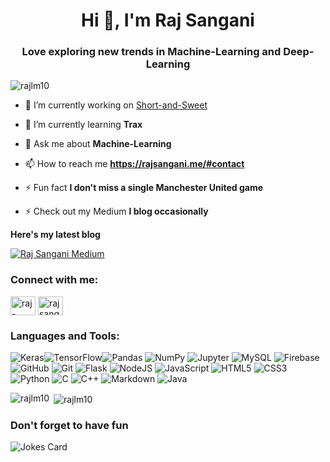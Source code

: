 <h1 align="center">Hi 👋, I'm Raj Sangani</h1>
<h3 align="center">Love exploring new trends in Machine-Learning and Deep-Learning</h3>



<p align="left"> <img src="https://komarev.com/ghpvc/?username=rajlm10&label=Profile%20views&color=0e75b6&style=flat" alt="rajlm10" /> </p>

- 🔭 I’m currently working on [Short-and-Sweet](https://github.com/rajlm10/Short-and-Sweet)

- 🌱 I’m currently learning **Trax**

- 💬 Ask me about **Machine-Learning**

- 📫 How to reach me **https://rajsangani.me/#contact**

- ⚡ Fun fact **I don't miss a single Manchester United game**

- ⚡ Check out my Medium **I blog occasionally**

**Here's my latest blog**

[![Raj Sangani Medium](https://github-readme-medium.vercel.app/?username=rajbsangani)](https://rajbsangani.medium.com/)



<h3 align="left">Connect with me:</h3>
<p align="left">
<a href="https://www.linkedin.com/in/raj-sangani-85305a196/ " target="blank"><img align="center" src="https://cdn.jsdelivr.net/npm/simple-icons@3.0.1/icons/linkedin.svg" alt="raj-sangani" height="30" width="40" /></a>
<a href="https://instagram.com/rajsang10" target="blank"><img align="center" src="https://cdn.jsdelivr.net/npm/simple-icons@3.0.1/icons/instagram.svg" alt="rajsang10" height="30" width="40" /></a>
</p>

<h3 align="left">Languages and Tools:</h3>
<p align="left"> <img alt="Keras" src="https://img.shields.io/badge/Keras-%23D00000.svg?&style=for-the-badge&logo=Keras&logoColor=white"/><img alt="TensorFlow" src="https://img.shields.io/badge/TensorFlow-%23FF6F00.svg?&style=for-the-badge&logo=TensorFlow&logoColor=white" /><img alt="Pandas" src="https://img.shields.io/badge/pandas-%23150458.svg?&style=for-the-badge&logo=pandas&logoColor=white" />	<img alt="NumPy" src="https://img.shields.io/badge/numpy-%23013243.svg?&style=for-the-badge&logo=numpy&logoColor=white" />
<img alt="Jupyter" src="https://img.shields.io/badge/Jupyter-%23F37626.svg?&style=for-the-badge&logo=Jupyter&logoColor=white" />
<img alt="MySQL" src="https://img.shields.io/badge/mysql-%2300f.svg?&style=for-the-badge&logo=mysql&logoColor=white"/>
 <img alt="Firebase" src="https://img.shields.io/badge/firebase-%23039BE5.svg?&style=for-the-badge&logo=firebase"/>
  <img alt="GitHub" src="https://img.shields.io/badge/github-%23121011.svg?&style=for-the-badge&logo=github&logoColor=white"/>
  <img alt="Git" src="https://img.shields.io/badge/git-%23F05033.svg?&style=for-the-badge&logo=git&logoColor=white"/>
  <img alt="Flask" src="https://img.shields.io/badge/flask-%23000.svg?&style=for-the-badge&logo=flask&logoColor=white"/>
  <img alt="NodeJS" src="https://img.shields.io/badge/node.js-%2343853D.svg?&style=for-the-badge&logo=node.js&logoColor=white"/>
  <img alt="JavaScript" src="https://img.shields.io/badge/javascript-%23323330.svg?&style=for-the-badge&logo=javascript&logoColor=%23F7DF1E"/>
  <img alt="HTML5" src="https://img.shields.io/badge/html5-%23E34F26.svg?&style=for-the-badge&logo=html5&logoColor=white"/>
<img alt="CSS3" src="https://img.shields.io/badge/css3-%231572B6.svg?&style=for-the-badge&logo=css3&logoColor=white"/>
<img alt="Python" src="https://img.shields.io/badge/python-%2314354C.svg?&style=for-the-badge&logo=python&logoColor=white"/>
<img alt="C" src="https://img.shields.io/badge/c-%2300599C.svg?&style=for-the-badge&logo=c&logoColor=white"/>
<img alt="C++" src="https://img.shields.io/badge/c++-%2300599C.svg?&style=for-the-badge&logo=c%2B%2B&ogoColor=white"/>
 <img alt="Markdown" src="https://img.shields.io/badge/markdown-%23000000.svg?&style=for-the-badge&logo=markdown&logoColor=white"/>
 <img alt="Java" src="https://img.shields.io/badge/java-%23ED8B00.svg?&style=for-the-badge&logo=java&logoColor=white"/>
</p>

<p><img align="left" src="https://github-readme-stats.vercel.app/api/top-langs?username=rajlm10&show_icons=true&locale=en&layout=compact" alt="rajlm10" /></p>

<p>&nbsp;<img align="center" src="https://github-readme-stats.vercel.app/api?username=rajlm10&show_icons=true&locale=en" alt="rajlm10" /></p>


<h3 align="left">Don't forget to have fun </h3>
<img src="https://readme-jokes.vercel.app/api" alt="Jokes Card" />


